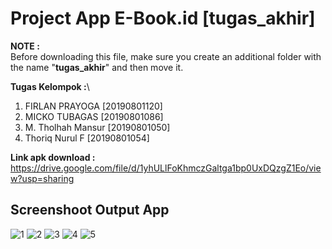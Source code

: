 # Project App E-Book.id [tugas_akhir]

**NOTE :**\
Before downloading this file, make sure you create an additional folder with the name "**tugas_akhir**" and then move it.

**Tugas Kelompok :**\
1. FIRLAN PRAYOGA    [20190801120]
2. MICKO TUBAGAS     [20190801086]
3. M. Tholhah Mansur [20190801050]
4. Thoriq Nurul F    [20190801054]

**Link apk download :**\
https://drive.google.com/file/d/1yhULlFoKhmczGaltga1bp0UxDQzgZ1Eo/view?usp=sharing

## Screenshoot Output App

![1](https://user-images.githubusercontent.com/54829600/174437006-20f1f6ab-d2ca-408d-b571-afc0d8eb6971.png)
![2](https://user-images.githubusercontent.com/54829600/174437010-70b89b31-92df-4f42-b200-39ee375ce117.png)
![3](https://user-images.githubusercontent.com/54829600/174437013-e06ba7df-e5eb-46f5-a598-5db41dcc39a1.png)
![4](https://user-images.githubusercontent.com/54829600/174437018-366cb460-50a7-4d8c-b0b0-ca0843cef0bf.png)
![5](https://user-images.githubusercontent.com/54829600/174437020-aa6fd575-63e5-431a-bb24-826def1781ac.png)
